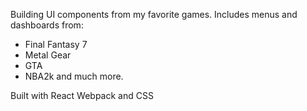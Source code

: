 Building UI components from my favorite games. Includes menus and dashboards from:
* Final Fantasy 7
* Metal Gear
* GTA
* NBA2k and much more.
 
 Built with React Webpack and CSS
